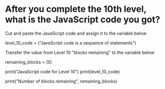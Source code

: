 # After you complete the 10th level, what is the JavaScript code you got? 

Cut and paste the JavaScript code and assign it 
to the variable below 

level_10_code = ("JavaScript code is a sequence of statements") 




 Transfer the value from Level 10 "blocks remaining"
 to the variable below 

remaining_blocks = (5)


print("JavaScript code for Level 10")
print(level_10_code)

print("Number of blocks remaining", remaining_blocks)
